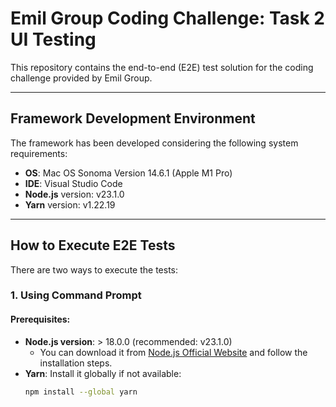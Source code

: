 # Emil Group Coding Challenge: Task 2 UI Testing

This repository contains the end-to-end (E2E) test solution for the coding challenge provided by Emil Group.

---

## Framework Development Environment

The framework has been developed considering the following system requirements:

- **OS**: Mac OS Sonoma Version 14.6.1 (Apple M1 Pro)
- **IDE**: Visual Studio Code
- **Node.js** version: v23.1.0
- **Yarn** version: v1.22.19

---

## How to Execute E2E Tests

There are two ways to execute the tests:

### 1. Using Command Prompt

#### Prerequisites:
- **Node.js version**: > 18.0.0 (recommended: v23.1.0)
  - You can download it from [Node.js Official Website](https://nodejs.org/en/download/source-code) and follow the installation steps.
- **Yarn**: Install it globally if not available:
  ```bash
  npm install --global yarn




